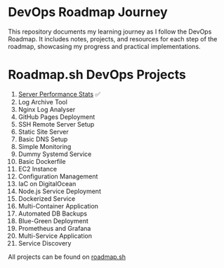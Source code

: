 # DevOps Roadmap Journey

This repository documents my learning journey as I follow the DevOps Roadmap. It includes notes, projects, and resources for each step of the roadmap, showcasing my progress and practical implementations.

# Roadmap.sh DevOps Projects

1. [Server Performance Stats](https://roadmap.sh/projects/server-stats) ✅
2. Log Archive Tool
3. Nginx Log Analyser
4. GitHub Pages Deployment
5. SSH Remote Server Setup
6. Static Site Server
7. Basic DNS Setup
8. Simple Monitoring
9. Dummy Systemd Service
10. Basic Dockerfile
11. EC2 Instance
12. Configuration Management
13. IaC on DigitalOcean
14. Node.js Service Deployment
15. Dockerized Service
16. Multi-Container Application
17. Automated DB Backups
18. Blue-Green Deployment
19. Prometheus and Grafana
20. Multi-Service Application
21. Service Discovery

All projects can be found on [roadmap.sh](https://roadmap.sh/devops/projects)
